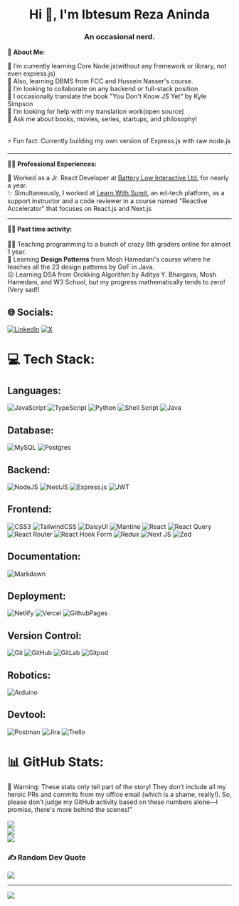 <h1 align="center">Hi 👋, I'm Ibtesum Reza Aninda</h1>
<h3 align="center">An occasional nerd.</h3>

💫 **About Me:** <br>

🌱 I’m currently learning Core Node.js(without any framework or library, not even express.js) <br>🌱 Also, learning DBMS from FCC and Hussein Nasser's course. <br> 👯 I’m looking to collaborate on any backend or full-stack position <br> 🔭 I occasionally translate the book "You Don't Know JS Yet" by Kyle Simpson<br>🤝 I’m looking for help with my translation work(open source)<br>💬 Ask me about books, movies, series, startups, and philosophy!

<br>⚡ Fun fact: Currently building my own version of Express.js with raw node.js<br>

<hr/>

🧑‍💼 **Professional Experiences:** <br>

🏢 Worked as a Jr. React Developer at [Battery Low Interactive Ltd.](https://batterylowinteractive.com/) for nearly a year. <br>
✨ Simultaneously, I worked at [Learn With Sumit](https://learnwithsumit.com/), an ed-tech platform, as a support instructor and a code reviewer in a course named "Reactive Accelerator" that focuses on React.js and Next.js <br>

<hr/>

🧑‍💼 **Past time activity:** <br><br>
👨‍🏫 Teaching programming to a bunch of crazy 8th graders online for almost 1 year. <br>
💨 Learning **Design Patterns** from Mosh Hamedani's course where he teaches all the 23 design patterns by GoF in Java. <br>
😕 Learning DSA from Grokking Algorithm by Aditya Y. Bhargava, Mosh Hamedani, and W3 School, but my progress mathematically tends to zero! (Very sad!) <br>


## 🌐 Socials:
[![LinkedIn](https://img.shields.io/badge/LinkedIn-%230077B5.svg?logo=linkedin&logoColor=white)](https://linkedin.com/in/ir-aninda) [![X](https://img.shields.io/badge/X-black.svg?logo=X&logoColor=white)](https://x.com/IbtesumAninda) 

# 💻 Tech Stack:
## Languages: <br>
![JavaScript](https://img.shields.io/badge/javascript-%23323330.svg?style=for-the-badge&logo=javascript&logoColor=%23F7DF1E) ![TypeScript](https://img.shields.io/badge/typescript-%23007ACC.svg?style=for-the-badge&logo=typescript&logoColor=white) ![Python](https://img.shields.io/badge/python-3670A0?style=for-the-badge&logo=python&logoColor=ffdd54) ![Shell Script](https://img.shields.io/badge/shell_script-%23121011.svg?style=for-the-badge&logo=gnu-bash&logoColor=white) ![Java](https://img.shields.io/badge/java-%23ED8B00.svg?style=for-the-badge&logo=openjdk&logoColor=white) 

## Database: <br>
![MySQL](https://img.shields.io/badge/mysql-4479A1.svg?style=for-the-badge&logo=mysql&logoColor=white) ![Postgres](https://img.shields.io/badge/postgres-%23316192.svg?style=for-the-badge&logo=postgresql&logoColor=white) 

## Backend: <br>
![NodeJS](https://img.shields.io/badge/node.js-6DA55F?style=for-the-badge&logo=node.js&logoColor=white) ![NestJS](https://img.shields.io/badge/nestjs-%23E0234E.svg?style=for-the-badge&logo=nestjs&logoColor=white) ![Express.js](https://img.shields.io/badge/express.js-%23404d59.svg?style=for-the-badge&logo=express&logoColor=%2361DAFB) ![JWT](https://img.shields.io/badge/JWT-black?style=for-the-badge&logo=JSON%20web%20tokens) 

## Frontend: <br>
![CSS3](https://img.shields.io/badge/css3-%231572B6.svg?style=for-the-badge&logo=css3&logoColor=white) ![TailwindCSS](https://img.shields.io/badge/tailwindcss-%2338B2AC.svg?style=for-the-badge&logo=tailwind-css&logoColor=white) ![DaisyUI](https://img.shields.io/badge/daisyui-5A0EF8?style=for-the-badge&logo=daisyui&logoColor=white)  ![Mantine](https://img.shields.io/badge/Mantine-ffffff?style=for-the-badge&logo=Mantine&logoColor=339af0) ![React](https://img.shields.io/badge/react-%2320232a.svg?style=for-the-badge&logo=react&logoColor=%2361DAFB) ![React Query](https://img.shields.io/badge/-React%20Query-FF4154?style=for-the-badge&logo=react%20query&logoColor=white) ![React Router](https://img.shields.io/badge/React_Router-CA4245?style=for-the-badge&logo=react-router&logoColor=white) ![React Hook Form](https://img.shields.io/badge/React%20Hook%20Form-%23EC5990.svg?style=for-the-badge&logo=reacthookform&logoColor=white) ![Redux](https://img.shields.io/badge/redux-%23593d88.svg?style=for-the-badge&logo=redux&logoColor=white)  ![Next JS](https://img.shields.io/badge/Next-black?style=for-the-badge&logo=next.js&logoColor=white)  ![Zod](https://img.shields.io/badge/zod-%233068b7.svg?style=for-the-badge&logo=zod&logoColor=white) 

## Documentation:
![Markdown](https://img.shields.io/badge/markdown-%23000000.svg?style=for-the-badge&logo=markdown&logoColor=white) 

## Deployment:
![Netlify](https://img.shields.io/badge/netlify-%23000000.svg?style=for-the-badge&logo=netlify&logoColor=#00C7B7) ![Vercel](https://img.shields.io/badge/vercel-%23000000.svg?style=for-the-badge&logo=vercel&logoColor=white) ![GithubPages](https://img.shields.io/badge/github%20pages-121013?style=for-the-badge&logo=github&logoColor=white)  



## Version Control: 
![Git](https://img.shields.io/badge/git-%23F05033.svg?style=for-the-badge&logo=git&logoColor=white) ![GitHub](https://img.shields.io/badge/github-%23121011.svg?style=for-the-badge&logo=github&logoColor=white) ![GitLab](https://img.shields.io/badge/gitlab-%23181717.svg?style=for-the-badge&logo=gitlab&logoColor=white) ![Gitpod](https://img.shields.io/badge/gitpod-f06611.svg?style=for-the-badge&logo=gitpod&logoColor=white) 

## Robotics:
![Arduino](https://img.shields.io/badge/-Arduino-00979D?style=for-the-badge&logo=Arduino&logoColor=white)  

## Devtool:
![Postman](https://img.shields.io/badge/Postman-FF6C37?style=for-the-badge&logo=postman&logoColor=white) 
![Jira](https://img.shields.io/badge/jira-%230A0FFF.svg?style=for-the-badge&logo=jira&logoColor=white) 
![Trello](https://img.shields.io/badge/Trello-%23026AA7.svg?style=for-the-badge&logo=Trello&logoColor=white)
# 📊 GitHub Stats:

🚨 Warning: These stats only tell part of the story! They don’t include all my heroic PRs and commits from my office email (which is a shame, really!). So, please don’t judge my GitHub activity based on these numbers alone—I promise, there's more behind the scenes!" <br><br>
![](https://github-readme-stats.vercel.app/api?username=Ibtesum&theme=dark&hide_border=false&include_all_commits=true&count_private=false)<br/>
![](https://github-readme-streak-stats.herokuapp.com/?user=Ibtesum&theme=dark&hide_border=false)<br/>
![](https://github-readme-stats.vercel.app/api/top-langs/?username=Ibtesum&theme=dark&hide_border=false&include_all_commits=false&count_private=false&layout=compact)

### ✍️ Random Dev Quote
![](https://quotes-github-readme.vercel.app/api?type=horizontal&theme=radical)

---
[![](https://visitcount.itsvg.in/api?id=Ibtesum&icon=0&color=7)](https://visitcount.itsvg.in)

<!-- Proudly created with GPRM ( https://gprm.itsvg.in ) -->
